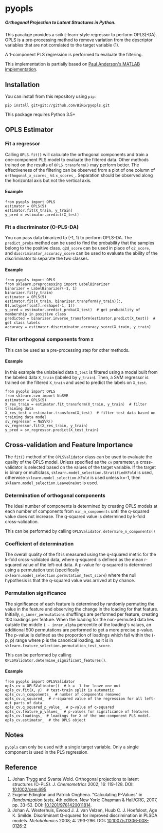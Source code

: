 # pyopls
##### Orthogonal Projection to Latent Structures in Python. 

This pacakge provides a scikit-learn-style regressor to perform OPLS(-DA). OPLS is a pre-processing method to remove
variation from the descriptor variables that are not correlated to the target variable (1).

A 1-component PLS regression is performed to evaluate the filtering.


This implementation is partially based on [Paul Anderson's MATLAB implementation](https://github.com/Anderson-Lab/OPLS).
## Installation
You can install from this repository using `pip`:
```
pip install git+git://github.com/BiRG/pyopls.git
```
This package requires Python 3.5+
## OPLS Estimator
### Fit a regressor
Calling `OPLS.fit()` will calculate the orthogonal components and train a one-component PLS model to evaluate the 
filtered data. Other methods trained on the results of `OPLS.transform()` may perform better. The effectiveness of the 
filtering can be observed from a plot of one column of `orthogonal_x_scores_` vs `x_scores_`. Separation should be 
observed along the horizontal axis but not the vertical axis.
#### Example
```pythonstub
from pyopls import OPLS
estimator = OPLS(5)
estimator.fit(X_train, y_train)
y_pred = estimator.predict(X_test)
```
### Fit a discriminator (O-PLS-DA)
You can pass data binarized to (-1, 1) to perform OPLS-DA. The `predict_proba` method can be used to find the probability
that the samples belong to the positive class. `q2d_score` can be used in place of `q2_score`, and 
`discriminator_accuracy_score` can be used to evaluate the ability of the discriminator to separate the two classes.

#### Example
```pythonstub
from pyopls import OPLS
from sklearn.preprocessing import LabelBinarizer
binarizer = LabelBinarizer(-1, 1)
binarizer.fit(y_train)
estimator = OPLS(5)
estimator.fit(X_train, binarizer.transform(y_train)[:, 0].astype(float).reshape(-1, 1))
y_pred = estimator.predict_proba(X_test)  # get probability of membership in positive class
predicted = binarizer.inverse_transform(estimator.predict(X_test))  # get class labels
accuracy = estimator.discriminator_accuracy_score(X_train, y_train)
```

### Filter orthogonal components from `X`
This can be used as a pre-processing step for other methods.

#### Example
In this example the unlabeled data `X_test` is filtered using a model built from the labeled data `X_train` (labeled by 
`y_train`). Then, a SVM regressor is trained on the filtered `X_train` and used to predict the labels on `X_test`.
```pythonstub
from pyopls import OPLS
from sklearn.svm import NuSVR
estimator = OPLS(5)
X_res_train = estimator.fit_transform(X_train, y_train)  # filter training data
X_res_test = estimator.transform(X_test)  # filter test data based on training data model
sv_regressor = NuSVR()
sv_regressor.fit(X_res_train, y_train)
y_pred = sv_regressor.predict(X_test_train)
```

## Cross-validation and Feature Importance
The `fit()` method of the `OPLSValidator` class can be used to evaluate the quality of the OPLS model.
Unless specified as the `cv` parameter, a cross-validator is selected based on the values of the target variable. 
If the target is binary or multiclass, `sklearn.model_selection.StratifiedKFold` is used, otherwise 
`sklearn.model_selection.KFold` is used unless k=-1, then `sklearn.model_selection.LeaveOneOut` is used.

### Determination of orthogonal components
The ideal number of components is determined by creating OPLS models at each number of components from `min_n_components`
until the q-squared value does not increase. The q-squared value is determined by k-fold cross-validation.

This can be performed by calling `OPLSValidator.determine_n_components()`

### Coefficient of determination
The overall quality of the fit is measured using the q-squared metric for the k-fold cross-validated data, where
q-squared is defined as the mean r-squared value of the left-out data. A p-value for q-squared is determined using a 
permutation test (specifically `sklearn.model_selection.permutation_test_score`) where the null hypothesis is that the 
q-squared value was arrived at by chance.

### Permutation significance
The significance of each feature is determined by randomly permuting the value in the feature and observing the change 
in the loading for that feature. Initially, `n_inner_permutations` shufflings are performed per feature, creating 100
loadings per feature. When the loading for the non-permuted data lies outside the middle `1 - inner_alpha` percentile of
the loading's values, an additional 500 permutations are performed to get a more precise p-value. The p-value is defined
as the proportion of loadings which fall within the (-p, p) range where p is the canonical loading, as it is 
in `sklearn.feature_selection.permutation_test_score`.

This can be performed by calling `OPLSValidator.determine_significant_features()`.

#### Example
```pythonstub
from pyopls import OPLSValidator
opls_cv = OPLSValidator()  # k = -1 for leave-one-out
opls_cv.fit(X, y)  # test-train split is automatic
opls_cv.n_components_  # number of components removed
opls_cv.q_squared_  # r-squared value of the regression for all left-out parts of data
opls_cv.q_squared_p_value_  # p-value of q-squared
opls_cv.feature_p_values_  # p-values for significance of features
opls_cv.loadings_  # loadings for X of the one-component PLS model.
opls_cv.estimator_  # the OPLS object 
```

## Notes
`pyopls` can only be used with a single target variable. Only a single component is used in the PLS regression.
## Reference
1. Johan Trygg and Svante Wold. Orthogonal projections to latent structures (O-PLS).
   *J. Chemometrics* 2002; 16: 119-128. DOI: [10.1002/cem.695](https://dx.doi.org/10.1002/cem.695)
2. Eugene Edington and Patrick Onghena. "Calculating P-Values" in *Randomization tests*, 4th edition.
   New York: Chapman & Hall/CRC, 2007, pp. 33-53. DOI: [10.1201/9781420011814](https://doi.org/10.1201/9781420011814).
3. Johan A. Westerhuis, Ewoud J. J. van Velzen, Huub C. J. Hoefsloot, Age K. Smilde. Discriminant Q-squared for 
   improved discrimination in PLSDA models. *Metabolomics* 2008; 4: 293-296. 
   DOI: [10.1007/s11306-008-0126-2](https://doi.org/10.1007/s11306-008-0126-2)
